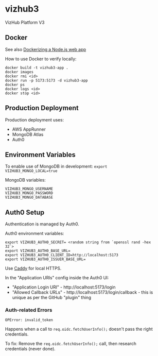 # vizhub3

VizHub Platform V3


## Docker

See also [Dockerizing a Node.js web app](https://nodejs.org/en/docs/guides/nodejs-docker-webapp)

How to use Docker to verify locally:

```
docker build -t vizhub3-app .
docker images
docker rmi <id>
docker run -p 5173:5173 -d vizhub3-app
docker ps
docker logs <id>
docker stop <id>
```

## Production Deployment

Production deployment uses:

- AWS AppRunner
- MongoDB Atlas
- Auth0

## Environment Variables

To enable use of MongoDB in development:
`export VIZHUB3_MONGO_LOCAL=true`

MongoDB variables:

```
VIZHUB3_MONGO_USERNAME
VIZHUB3_MONGO_PASSWORD
VIZHUB3_MONGO_DATABASE
```

## Auth0 Setup

Authentication is managed by Auth0.

Auth0 environment variables:

```
export VIZHUB3_AUTH0_SECRET= <random string from `openssl rand -hex 32`>
export VIZHUB3_AUTH0_BASE_URL=
export VIZHUB3_AUTH0_CLIENT_ID=http://localhost:5173
export VIZHUB3_AUTH0_ISSUER_BASE_URL=
```

Use [Caddy](https://caddyserver.com/docs/install#debian-ubuntu-raspbian) for local HTTPS.

In the "Application URIs" config inside the Auth0 UI:

- "Application Login URI" - http://localhost:5173/login
- "Allowed Callback URLs" - http://localhost:5173/login/callback - this is unique as per the GitHub "plugin" thing

### Auth-related Errors

```
OPError: invalid_token
```

Happens when a call to `req.oidc.fetchUserInfo();` doesn't pass the right credentials.

To fix: Remove the `req.oidc.fetchUserInfo();` call, then research credentials (never done).

